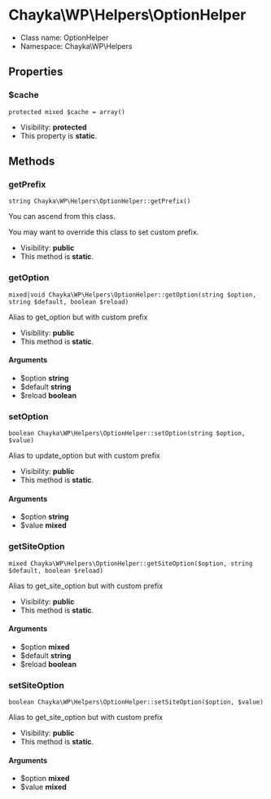 Chayka\WP\Helpers\OptionHelper
===============






* Class name: OptionHelper
* Namespace: Chayka\WP\Helpers





Properties
----------


### $cache

    protected mixed $cache = array()





* Visibility: **protected**
* This property is **static**.


Methods
-------


### getPrefix

    string Chayka\WP\Helpers\OptionHelper::getPrefix()

You can ascend from this class.

You may want to override this class to set custom prefix.

* Visibility: **public**
* This method is **static**.




### getOption

    mixed|void Chayka\WP\Helpers\OptionHelper::getOption(string $option, string $default, boolean $reload)

Alias to get_option but with custom prefix



* Visibility: **public**
* This method is **static**.


#### Arguments
* $option **string**
* $default **string**
* $reload **boolean**



### setOption

    boolean Chayka\WP\Helpers\OptionHelper::setOption(string $option, $value)

Alias to update_option but with custom prefix



* Visibility: **public**
* This method is **static**.


#### Arguments
* $option **string**
* $value **mixed**



### getSiteOption

    mixed Chayka\WP\Helpers\OptionHelper::getSiteOption($option, string $default, boolean $reload)

Alias to get_site_option but with custom prefix



* Visibility: **public**
* This method is **static**.


#### Arguments
* $option **mixed**
* $default **string**
* $reload **boolean**



### setSiteOption

    boolean Chayka\WP\Helpers\OptionHelper::setSiteOption($option, $value)

Alias to get_site_option but with custom prefix



* Visibility: **public**
* This method is **static**.


#### Arguments
* $option **mixed**
* $value **mixed**



